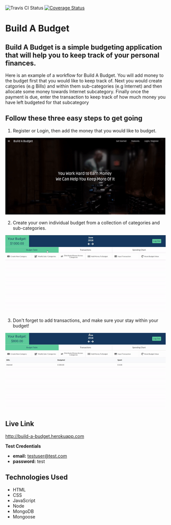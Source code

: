 ![Travis CI Status](https://travis-ci.org/ievgenk/build-a-budget.svg?branch=master) [![Coverage Status](https://coveralls.io/repos/github/ievgenk/build-a-budget/badge.svg?branch=master)](https://coveralls.io/github/ievgenk/build-a-budget?branch=master)

# Build A Budget

## Build A Budget is a simple budgeting application that will help you to keep track of your personal finances.

Here is an example of a workflow for Build A Budget. You will add money to the budget first that you would like to keep track of. Next you would create catgories (e.g Bills) and within them sub-categories (e.g Internet) and then allocate some money towards Internet subcategory. Finally once the payment is due, enter the transaction to keep track of how much money you have left budgeted for that subcategory

## Follow these three easy steps to get going

1. Register or Login, then add the money that you would like to budget.

![Walkthrough gif](./public/media/gifs/first.gif)

2. Create your own individual budget from a collection of categories and sub-categories.

![Walkthrough gif](./public/media/gifs/second.gif)

3. Don't forget to add transactions, and make sure your stay within your budget!


![Walkthrough gif](./public/media/gifs/third.gif)

## Live Link

http://build-a-budget.herokuapp.com

**Test Credentials**

* **email:** testuser@test.com
* **password:** test


## Technologies Used

* HTML
* CSS
* JavaScript
* Node
* MongoDB
* Mongoose